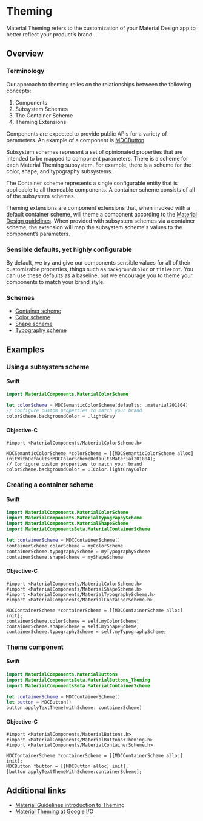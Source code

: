 <!--docs:
title: "Theming"
layout: detail
section: components
excerpt: "Material Theming refers to the customization of your Material Design app to better reflect your product’s brand."
-->

# Theming

Material Theming refers to the customization of your Material Design app to better reflect your product’s brand.

## Overview

### Terminology

Our approach to theming relies on the relationships between the following concepts:

1. Components
2. Subsystem Schemes
3. The Container Scheme
4. Theming Extensions

Components are expected to provide public APIs for a variety of parameters. An example of a component is [MDCButton](https://github.com/material-components/material-components-ios/tree/develop/components/Buttons).

Subsystem schemes represent a set of opinionated properties that are intended to be mapped to component parameters. There is a scheme for each Material Theming subsystem. For example, there is a scheme for the color, shape, and typography subsystems.

The Container scheme represents a single configurable entity that is applicable to all themeable components. A container scheme consists of all of the subsystem schemes.

Theming extensions are component extensions that, when invoked with a default container scheme, will theme a component according to the [Material Design guidelines](https://material.io/design). When provided with subsystem schemes via a container scheme, the extension will map the subsystem scheme's values to the component’s parameters.

### Sensible defaults, yet highly configurable

By default, we try and give our components sensible values for all of their customizable properties, things such as `backgroundColor` or `titleFont`. You can use these defaults as a baseline, but we encourage you to theme your components to match your brand style.

### Schemes

<ul class="icon-list">
<li class="icon-list-item icon-list-item--link"><a href="Container/">Container scheme</a></li>
<li class="icon-list-item icon-list-item--link"><a href="Color/">Color scheme</a></li>
<li class="icon-list-item icon-list-item--link"><a href="Shape/">Shape scheme</a></li>
<li class="icon-list-item icon-list-item--link"><a href="Typography/">Typography scheme</a></li>
</ul>

## Examples

### Using a subsystem scheme

<!--<div class="material-code-render" markdown="1">-->
#### Swift

```swift
import MaterialComponents.MaterialColorScheme

let colorScheme = MDCSemanticColorScheme(defaults: .material201804)
// Configure custom properties to match your brand
colorScheme.backgroundColor = .lightGray
```

#### Objective-C

```objc
#import <MaterialComponents/MaterialColorScheme.h>

MDCSemanticColorScheme *colorScheme = [[MDCSemanticColorScheme alloc] initWithDefaults:MDCColorSchemeDefaultsMaterial201804];
// Configure custom properties to match your brand
colorScheme.backgroundColor = UIColor.lightGrayColor
```
<!--</div>-->

### Creating a container scheme

<!--<div class="material-code-render" markdown="1">-->
#### Swift

```swift
import MaterialComponents.MaterialColorScheme
import MaterialComponents.MaterialTypographyScheme
import MaterialComponents.MaterialShapeScheme
import MaterialComponentsBeta.MaterialContainerScheme

let containerScheme = MDCContainerScheme()
containerScheme.colorScheme = myColorScheme
containerScheme.typographyScheme = myTypographyScheme
containerScheme.shapeScheme = myShapeScheme
```

#### Objective-C

```objc
#import <MaterialComponents/MaterialColorScheme.h>
#import <MaterialComponents/MaterialShapeScheme.h>
#import <MaterialComponents/MaterialTypographyScheme.h>
#import <MaterialComponents/MaterialContainerScheme.h>

MDCContainerScheme *containerScheme = [[MDCContainerScheme alloc] init];
containerScheme.colorScheme = self.myColorScheme;
containerScheme.shapeScheme = self.myShapeScheme;
containerScheme.typographyScheme = self.myTypographyScheme;
```
<!--</div>-->

### Theme component

<!--<div class="material-code-render" markdown="1">-->
#### Swift

```swift
import MaterialComponents.MaterialButtons
import MaterialComponentsBeta.MaterialButtons_Theming
import MaterialComponentsBeta.MaterialContainerScheme

let containerScheme = MDCContainerScheme()
let button = MDCButton()
button.applyTextTheme(withScheme: containerScheme)
```

#### Objective-C

```objc
#import <MaterialComponents/MaterialButtons.h>
#import <MaterialComponents/MaterialButtons+Theming.h>
#import <MaterialComponents/MaterialContainerScheme.h>

MDCContainerScheme *containerScheme = [[MDCContainerScheme alloc] init];
MDCButton *button = [[MDCButton alloc] init];
[button applyTextThemeWithScheme:containerScheme];
```
<!--</div>-->


## Additional links

* [Material Guidelines introduction to Theming](https://material.io/design/material-theming/overview.html)
* [Material Theming at Google I/O](https://youtu.be/3VUMl_l-_fI)
